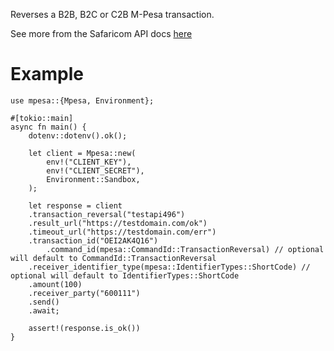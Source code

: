 Reverses a B2B, B2C or C2B M-Pesa transaction.

See more from the Safaricom API docs [here](https://developer.safaricom.co.ke/Documentation)

# Example
```rust,no_run
use mpesa::{Mpesa, Environment};

#[tokio::main]
async fn main() {
	dotenv::dotenv().ok();

	let client = Mpesa::new(
		env!("CLIENT_KEY"),
		env!("CLIENT_SECRET"),
		Environment::Sandbox,
	);

	let response = client
    .transaction_reversal("testapi496")
    .result_url("https://testdomain.com/ok")
    .timeout_url("https://testdomain.com/err")
    .transaction_id("OEI2AK4Q16")
		.command_id(mpesa::CommandId::TransactionReversal) // optional will default to CommandId::TransactionReversal
    .receiver_identifier_type(mpesa::IdentifierTypes::ShortCode) // optional will default to IdentifierTypes::ShortCode
    .amount(100)
    .receiver_party("600111")
    .send()
    .await;

	assert!(response.is_ok())
}
```
